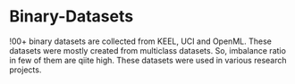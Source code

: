 # Binary-Datasets
!00+ binary datasets are collected from KEEL, UCI and OpenML. These datasets were mostly created from multiclass datasets. So, imbalance ratio in few of them are qiite high. These datasets were used in various research projects. 

